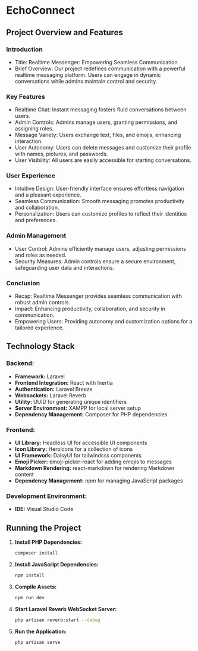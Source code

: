 # EchoConnect

 ## Project Overview and Features
 ### Introduction

- Title: Realtime Messenger: Empowering Seamless Communication
- Brief Overview: Our project redefines communication with a powerful realtime messaging platform. Users can engage in dynamic conversations while admins maintain control and security.
### Key Features

- Realtime Chat: Instant messaging fosters fluid conversations between users.
- Admin Controls: Admins manage users, granting permissions, and assigning roles.
- Message Variety: Users exchange text, files, and emojis, enhancing interaction.
- User Autonomy: Users can delete messages and customize their profile with names, pictures, and passwords.
- User Visibility: All users are easily accessible for starting conversations.
### User Experience

- Intuitive Design: User-friendly interface ensures effortless navigation and a pleasant experience.
- Seamless Communication: Smooth messaging promotes productivity and collaboration.
- Personalization: Users can customize profiles to reflect their identities and preferences.
 ### Admin Management

- User Control: Admins efficiently manage users, adjusting permissions and roles as needed.
- Security Measures: Admin controls ensure a secure environment, safeguarding user data and interactions.
### Conclusion

- Recap: Realtime Messenger provides seamless communication with robust admin controls.
- Impact: Enhancing productivity, collaboration, and security in communication.
- Empowering Users: Providing autonomy and customization options for a tailored experience.

## Technology Stack

### Backend:
- **Framework:** Laravel
- **Frontend Integration:** React with Inertia
- **Authentication:** Laravel Breeze
- **Websockets:** Laravel Reverb
- **Utility:** UUID for generating unique identifiers
- **Server Environment:** XAMPP for local server setup
- **Dependency Management:** Composer for PHP dependencies

### Frontend:
- **UI Library:** Headless UI for accessible UI components
- **Icon Library:** Heroicons for a collection of icons
- **UI Framework:** DaisyUI for tailwindcss components
- **Emoji Picker:** emoji-picker-react for adding emojis to messages
- **Markdown Rendering:** react-markdown for rendering Markdown content
- **Dependency Management:** npm for managing JavaScript packages

### Development Environment:
- **IDE:** Visual Studio Code

## Running the Project
1. **Install PHP Dependencies:**
    ```bash
    composer install
    ```
2. **Install JavaScript Dependencies:**
    ```bash
    npm install
    ```
3. **Compile Assets:**
    ```bash
    npm run dev
    ```
4. **Start Laravel Reverb WebSocket Server:**
    ```bash
    php artisan reverb:start --debug
    ```
5. **Run the Application:**
    ```bash
    php artisan serve
    ```
